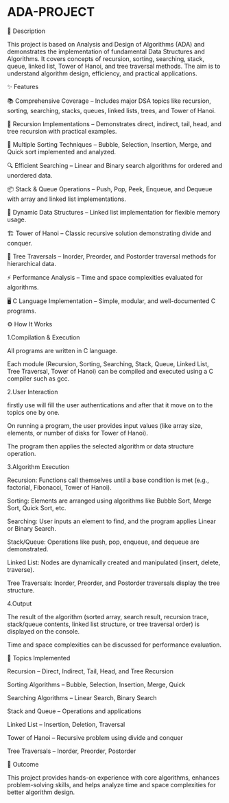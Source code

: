 # ADA-PROJECT

📌 Description

This project is based on Analysis and Design of Algorithms (ADA) and demonstrates the implementation of fundamental Data Structures and Algorithms. It covers concepts of recursion, sorting, searching, stack, queue, linked list, Tower of Hanoi, and tree traversal methods. The aim is to understand algorithm design, efficiency, and practical applications.

✨ Features

📚 Comprehensive Coverage – Includes major DSA topics like recursion, sorting, searching, stacks, queues, linked lists, trees, and Tower of Hanoi.

🔄 Recursion Implementations – Demonstrates direct, indirect, tail, head, and tree recursion with practical examples.

🧮 Multiple Sorting Techniques – Bubble, Selection, Insertion, Merge, and Quick sort implemented and analyzed.

🔍 Efficient Searching – Linear and Binary search algorithms for ordered and unordered data.

📦 Stack & Queue Operations – Push, Pop, Peek, Enqueue, and Dequeue with array and linked list implementations.

🔗 Dynamic Data Structures – Linked list implementation for flexible memory usage.

🏗 Tower of Hanoi – Classic recursive solution demonstrating divide and conquer.

🌳 Tree Traversals – Inorder, Preorder, and Postorder traversal methods for hierarchical data.

⚡ Performance Analysis – Time and space complexities evaluated for algorithms.

🖥 C Language Implementation – Simple, modular, and well-documented C programs.



⚙️ How It Works

1.Compilation & Execution

All programs are written in C language.

Each module (Recursion, Sorting, Searching, Stack, Queue, Linked List, Tree Traversal, Tower of Hanoi) can be compiled and executed using a C compiler such as gcc.

2.User Interaction

firstly use will fill the user authentications and after that it move on to the topics one by one.

On running a program, the user provides input values (like array size, elements, or number of disks for Tower of Hanoi).

The program then applies the selected algorithm or data structure operation.

3.Algorithm Execution

Recursion: Functions call themselves until a base condition is met (e.g., factorial, Fibonacci, Tower of Hanoi).

Sorting: Elements are arranged using algorithms like Bubble Sort, Merge Sort, Quick Sort, etc.

Searching: User inputs an element to find, and the program applies Linear or Binary Search.

Stack/Queue: Operations like push, pop, enqueue, and dequeue are demonstrated.

Linked List: Nodes are dynamically created and manipulated (insert, delete, traverse).

Tree Traversals: Inorder, Preorder, and Postorder traversals display the tree structure.

4.Output

The result of the algorithm (sorted array, search result, recursion trace, stack/queue contents, linked list structure, or tree traversal order) is displayed on the console.

Time and space complexities can be discussed for performance evaluation.

🔑 Topics Implemented

Recursion – Direct, Indirect, Tail, Head, and Tree Recursion

Sorting Algorithms – Bubble, Selection, Insertion, Merge, Quick

Searching Algorithms – Linear Search, Binary Search

Stack and Queue – Operations and applications

Linked List – Insertion, Deletion, Traversal

Tower of Hanoi – Recursive problem using divide and conquer

Tree Traversals – Inorder, Preorder, Postorder

🎯 Outcome

This project provides hands-on experience with core algorithms, enhances problem-solving skills, and helps analyze time and space complexities for better algorithm design.
